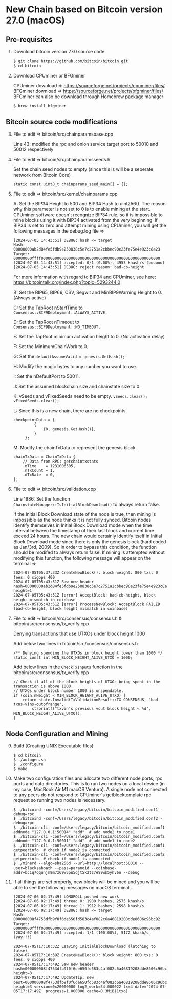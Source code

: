 # New Chain based on Bitcoin version 27.0 (macOS)

## Pre-requisites
1. Download bitcoin version 27.0 source code
   
   ```bash
   $ git clone https://github.com/bitcoin/bitcoin.git
   $ cd bitcoin
   ```

2. Download CPUminer or BFGminer
   
   CPUminer download => https://sourceforge.net/projects/cpuminer/files/   
   BFGminer download => https://sourceforge.net/projects/bfgminer/files/   
   BFGminer can also be download through Homebrew package manager
   
   ```bash
   $ brew install bfgminer
   ```

## Bitcoin source code modifications
3. File to edit => bitcoin/src/chainparamsbase.cpp
   
   Line 43: modified the rpc and onion service target port to 50010 and 50012 respectively

4. File to edit => bitcoin/src/chainparamsseeds.h

   Set the chain seed nodes to empty (since this is will be a seperate network from Bitcoin Core)

   ```
   static const uint8_t chainparams_seed_main[] = {};
   ```

5. File to edit => bitcoin/src/kernel/chainparams.cpp

   A: Set the BIP34 Height to 500 and BIP34 Hash to uint256(). The reason why this parameter is not set to 0 is to enable mining at the start.
      CPUminer software doesn't recognize BIP34 rule, so it is impossible to mine blocks using it with BIP34 activated from the very beginning.
      If BIP34 is set to zero and attempt mining using CPUminer, you will get the following messages in the debug.log file =>
      ```
      [2024-07-05 14:43:51] DEBUG: hash <= target
      Hash:   00000000ab2d84fe5fdb9e250838c5e7c2751a2cbbec90e23fe75e4e923c8a23
      Target: 00000000ffff0000000000000000000000000000000000000000000000000000
      [2024-07-05 14:43:51] accepted: 0/1 (0.00%), 4953 khash/s (booooo)
      [2024-07-05 14:43:51] DEBUG: reject reason: bad-cb-height
      ```
      For more information with regard to BIP34 and CPUminer, see here: https://bitcointalk.org/index.php?topic=5293244.0

   B: Set the BIP65, BIP66, CSV, Segwit and MinBIP9Warning Height to 0. (Always active)
   
   C: Set the TapRoot nStartTime to ``` Consensus::BIP9Deployment::ALWAYS_ACTIVE. ```
    
   D: Set the TapRoot nTimeout to ``` Consensus::BIP9Deployment::NO_TIMEOUT. ```
   
   E: Set the TapRoot minimum activation height to 0. (No activation delay)
   
   F: Set the MinimumChainWork to 0.
   
   G: Set the ``` defaultAssumeValid = genesis.GetHash(); ```
   
   H: Modify the magic bytes to any number you want to use.
   
   I: Set the nDefaultPort to 50011.
   
   J: Set the assumed blockchain size and chainstate size to 0.
   
   K: vSeeds and vFixedSeeds need to be empty. ``` vSeeds.clear(); vFixedSeeds.clear(); ```
   
   L: Since this is a new chain, there are no checkpoints.   
      ```
      checkpointData = {
               {
                   {0, genesis.GetHash()},
               }
           };
      ```
      
   M: Modify the chainTxData to represent the genesis block.
      ```
      chainTxData = ChainTxData {
          // Data from RPC: getchaintxstats
          .nTime    = 1231006505,
          .nTxCount = 1,
          .dTxRate  = 0,
      };
      ```

7. File to edit => bitcoin/src/validation.cpp   
   
   Line 1986: Set the function ```ChainstateManager::IsInitialBlockDownload()``` to always return false.
       
   If the Initial Block Download state of the node is true, then mining is impossible as the node thinks it is not fully synced.
   Bitcoin nodes identify themselves in Initial Block Download mode when the time interval between the timestamp of their last block
   and current time exceed 24 hours. The new chain would certainly identify itself in Initial Block Download mode since there is only
   the genesis block (hard coded as Jan/3rd, 2009). So in order to bypass this condition, the function should be modifed to always
   return false. If mining is attempted without modifying this function, the following message will appear on the terminal =>
   
   ```
   2024-07-05T05:37:33Z CreateNewBlock(): block weight: 800 txs: 0 fees: 0 sigops 400
   2024-07-05T05:43:51Z Saw new header hash=00000000ab2d84fe5fdb9e250838c5e7c2751a2cbbec90e23fe75e4e923c8a23 height=1
   2024-07-05T05:43:51Z [error] AcceptBlock: bad-cb-height, block height mismatch in coinbase
   2024-07-05T05:43:51Z [error] ProcessNewBlock: AcceptBlock FAILED (bad-cb-height, block height mismatch in coinbase)
   ```

8. File to edit => bitcoin/src/consensus/consensus.h & bitcoin/src/consensus/tx_verify.cpp
   
   Denying transactions that use UTXOs under block height 1000

   Add below two lines in bitcoin/src/consensus/consensus.h
   ```
   /** Denying spending the UTXOs in block height lower than 1000 */
   static const int MIN_BLOCK_HEIGHT_ALIVE_UTXO = 1000;
   ```

   Add below lines in the ```CheckTxInputs``` function in the bitcoin/src/consensus/tx_verify.cpp   
   ```
   // Check if all of the block heights of UTXOs being spent in the transaction is above 1000.
   // UTXOs under block number 1000 is unspendable.
   if (coin.nHeight < MIN_BLOCK_HEIGHT_ALIVE_UTXO) {
       return state.Invalid(TxValidationResult::TX_CONSENSUS, "bad-txns-vins-outofrange", 
           strprintf("txvin's previous vout block height < %d", MIN_BLOCK_HEIGHT_ALIVE_UTXO));
   }
   ```

## Node Configuration and Mining
9. Build (Creating UNIX Executable files)
   
   ```
   $ cd bitcoin
   $ ./autogen.sh
   $ ./configure
   $ make
   ```

10. Make two configuration files and allocate two different node ports, rpc ports and data directories. 
    This is to run two nodes on a local device (in my case, MacBook Air M1 macOS Ventura). A single node not connected to any peers do not
    respond to CPUminer's getblocktemplate rpc request so running two nodes is necessary.
   
    ```
    $ ./bitcoind -conf=/Users/legacy/bitcoin/bitcoin_modified.conf1 -debug=rpc
    $ ./bitcoind -conf=/Users/legacy/bitcoin/bitcoin_modified.conf2 -debug=rpc
    $ ./bitcoin-cli -conf=/Users/legacy/bitcoin/bitcoin_modified.conf1 addnode "127.0.0.1:50014" "add"  # add node2 to node1
    $ ./bitcoin-cli -conf=/Users/legacy/bitcoin/bitcoin_modified.conf2 addnode "127.0.0.1:50011" "add"  # add node1 to node2
    $ ./bitcoin-cli -conf=/Users/legacy/bitcoin/bitcoin_modified.conf1 getpeerinfo  # check if node2 is connected
    $ ./bitcoin-cli -conf=/Users/legacy/bitcoin/bitcoin_modified.conf2 getpeerinfo  # check if node1 is connected
    $ ./minerd --algo=sha256d --url=http://localhost:50010 --user=blacksabbath --pass=paranoid --coinbase-addr=bc1q7qquhjm9m7z69w5pu5qjt5k2tz7e89wk5yhv6n --debug
    ```

11. If all things are set properly, new blocks will be mined and you will be able to see the following messages on macOS terminal...

     ```
     [2024-07-06 02:17:49] LONGPOLL pushed new work
     [2024-07-06 02:17:49] thread 0: 1980 hashes, 2575 khash/s
     [2024-07-06 02:17:49] thread 1: 1912 hashes, 2598 khash/s
     [2024-07-06 02:17:49] DEBUG: hash <= target
     Hash:   000000008f4753dfb9f0f6de650fd583c4af082c6a46819208dde8606c96bc92
     Target: 00000000ffff0000000000000000000000000000000000000000000000000000
     [2024-07-06 02:17:49] accepted: 1/1 (100.00%), 5172 khash/s (yay!!!)
     ```

     ```
     2024-07-05T17:10:32Z Leaving InitialBlockDownload (latching to false)
     2024-07-05T17:10:39Z CreateNewBlock(): block weight: 800 txs: 0 fees: 0 sigops 400
     2024-07-05T17:17:49Z Saw new header hash=000000008f4753dfb9f0f6de650fd583c4af082c6a46819208dde8606c96bc92 height=3
     2024-07-05T17:17:49Z UpdateTip: new best=000000008f4753dfb9f0f6de650fd583c4af082c6a46819208dde8606c96bc92 height=3 version=0x20000000 log2_work=34.000022 tx=4 date='2024-07-05T17:17:49Z' progress=1.000000 cache=0.3MiB(1txo)
     ```












   


   
